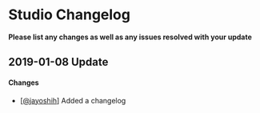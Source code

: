 # Studio Changelog

__Please list any changes as well as any issues resolved with your update__

## 2019-01-08 Update
#### Changes
* [[@jayoshih](https://github.com/jayoshih)] Added a changelog
